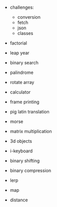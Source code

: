 - challenges:
  - conversion
  - fetch
  - json
  - classes

- factorial
- leap year
- binary search
- palindrome
- rotate array
- calculator
- frame printing
- pig latin translation
- morse
- matrix multiplication
- 3d objects
- i-keyboard
- binary shifting
- binary compression
- lerp
- map
- distance
